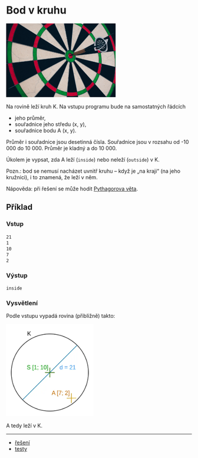 # Bod v kruhu

<img src="cover.webp" height="200" alt="ilustrace"/>

Na rovině leží kruh K. Na vstupu programu bude na samostatných řádcích

- jeho průměr,
- souřadnice jeho středu (x, y),
- souřadnice bodu A (x, y).

Průměr i souřadnice jsou desetinná čísla. Souřadnice jsou v rozsahu od -10 000 do 10 000. Průměr je kladný a do 10 000.

Úkolem je vypsat, zda A leží (`inside`) nebo neleží (`outside`) v K.

Pozn.: bod se nemusí nacházet uvnitř kruhu – když je „na kraji“ (na jeho kružnici), i to znamená, že leží v něm.

Nápověda: při řešení se může hodit [Pythagorova věta](https://cs.wikipedia.org/wiki/Pythagorova_v%C4%9Bta).

## Příklad

### Vstup

```
21
1
10
7
2
```

### Výstup

```
inside
```

### Vysvětlení

Podle vstupu vypadá rovina (přibližně) takto:

<img src="example.webp" height="250" alt="rovina v příkladu"/>

A tedy leží v K.

---

- [řešení](reseni)
- [testy](testy)
